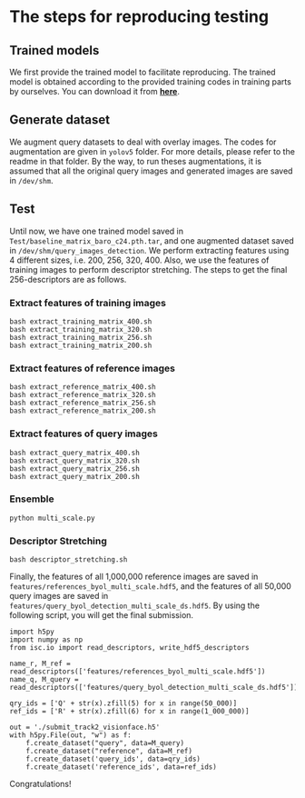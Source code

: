 # The steps for reproducing testing

## Trained models
We first provide the trained model to facilitate reproducing. The trained model is obtained according to the provided training codes in training parts by ourselves. You can download it from [**here**](https://drive.google.com/file/d/1FGOfqOckHWVUtvQEgAkDj7TxPTINDIKb/view?usp=sharing).


## Generate dataset
We augment query datasets to deal with overlay images. The codes for augmentation are given in ```yolov5``` folder. For more details, please refer to the readme in that folder. By the way, to run theses augmentations, it is assumed that all the original query images and generated images are saved in ```/dev/shm```.

## Test
Until now, we have one trained model saved in ```Test/baseline_matrix_baro_c24.pth.tar```, and one augmented dataset saved in ```/dev/shm/query_images_detection```. We perform extracting features using 4 different sizes, i.e. 200, 256, 320, 400. Also, we use the features of training images to perform descriptor stretching. The steps to get the final 256-descriptors are as follows.

### Extract features of training images
```
bash extract_training_matrix_400.sh
bash extract_training_matrix_320.sh
bash extract_training_matrix_256.sh
bash extract_training_matrix_200.sh
```

### Extract features of reference images
```
bash extract_reference_matrix_400.sh
bash extract_reference_matrix_320.sh
bash extract_reference_matrix_256.sh
bash extract_reference_matrix_200.sh
```

### Extract features of query images
```
bash extract_query_matrix_400.sh
bash extract_query_matrix_320.sh
bash extract_query_matrix_256.sh
bash extract_query_matrix_200.sh
```

### Ensemble
```
python multi_scale.py
```

### Descriptor Stretching
```
bash descriptor_stretching.sh
```

Finally, the features of all 1,000,000 reference images are saved in ```features/references_byol_multi_scale.hdf5```, and the features of all 50,000 query images are saved in ```features/query_byol_detection_multi_scale_ds.hdf5```. By using the following script, you will get the final submission.
```
import h5py
import numpy as np
from isc.io import read_descriptors, write_hdf5_descriptors

name_r, M_ref = read_descriptors(['features/references_byol_multi_scale.hdf5'])
name_q, M_query = read_descriptors(['features/query_byol_detection_multi_scale_ds.hdf5'])

qry_ids = ['Q' + str(x).zfill(5) for x in range(50_000)]
ref_ids = ['R' + str(x).zfill(6) for x in range(1_000_000)]

out = './submit_track2_visionface.h5'
with h5py.File(out, "w") as f:
    f.create_dataset("query", data=M_query)
    f.create_dataset("reference", data=M_ref)
    f.create_dataset('query_ids', data=qry_ids)
    f.create_dataset('reference_ids', data=ref_ids)
```



Congratulations!




